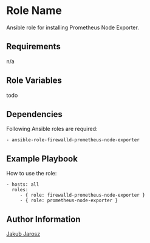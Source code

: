 Role Name
=========

Ansible role for installing Prometheus Node Exporter. 

Requirements
------------

n/a

Role Variables
--------------

todo

Dependencies
------------

Following Ansible roles are required:

    - ansible-role-firewalld-prometheus-node-exporter

Example Playbook
----------------

How to use the role:

    - hosts: all
      roles:
         - { role: firewalld-prometheus-node-exporter }
         - { role: prometheus-node-exporter }


Author Information
------------------

[Jakub Jarosz](https://twitter.com/qba73)

